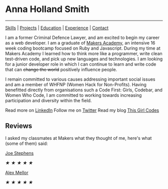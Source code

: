 # Anna Holland Smith
----------
[Skills](#skills) | [Projects](#projects) | [Education](#education) | [Experience](#non-relevant-experience) | [Contact](#contact)

I am a former Criminal Defence Lawyer, and am excited to begin my career as a web developer. I am a graduate of [Makers Academy](http://www.makersacademy.com/), an intensive 16 week coding bootcamp focused on Ruby and Javascript. During my time at Makers Academy I learned how to think more like a programmer, write clean test-driven code, and pick up new languages and technologies. I am looking for a junior developer role in which I can continue to learn and write code that can <strike>change the world</strike> positively influence people.   






I remain committed to various causes addressing important social issues and am a member of WHFNP (Women Hack for Non-Profits). Having benefitted  directly from organisations such a Code First: Girls, Codebar, and Women Who Code, I am committed to working towards increasing participation and diversity within the field.

Read more on [LinkedIn](https://uk.linkedin.com/in/anna-holland-smith)  Follow me on [Twitter](https://twitter.com/AnnaJS15)
Read my blog [This Girl Codes](#)  

Reviews
------
I asked my classmates at Makers what they thought of me, here's what (some of them) said: 


[Joe Stephens](https://uk.linkedin.com/in/joe-coram-stephens-01815b47)

<div class="rating" data-rate="2">
  <i class="star-1">★</i>
  <i class="star-2">★</i>
  <i class="star-3">★</i>
  <i class="star-4">★</i>
  <i class="star-5">★</i>
</div>


[Alex Mellor](https://uk.linkedin.com/in/alex-mellor-667b7974)

<div class="rating" data-rate="2">
  <i class="star-1">★</i>
  <i class="star-2">★</i>
  <i class="star-3">★</i>
  <i class="star-4">★</i>
  <i class="star-5">★</i>
</div>







